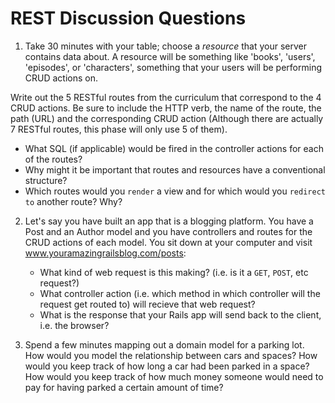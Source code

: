 # REST Discussion Questions

1. Take 30 minutes with your table; choose a *resource* that your server contains data about. A resource will be something like 'books', 'users', 'episodes', or 'characters', something that your users will be performing CRUD actions on.

Write out the 5 RESTful routes from the curriculum that correspond to the 4 CRUD actions.  Be sure to include the HTTP verb, the name of the route, the path (URL) and the corresponding CRUD action (Although there are actually 7 RESTful routes, this phase will only use 5 of them). 

   * What SQL (if applicable) would be fired in the controller actions for each of the routes?
   * Why might it be important that routes and resources have a conventional structure?
   * Which routes would you `render` a view and for which would you `redirect to` another route? Why?

2. Let's say you have built an app that is a blogging platform. You have a Post and an Author model and you have controllers and routes for the CRUD actions of each model. You sit down at your computer and visit www.youramazingrailsblog.com/posts:

   * What kind of web request is this making? (i.e. is it a `GET`, `POST`, etc request?)
   * What controller action (i.e. which method in which controller will the request get routed to) will recieve that web request?
   * What is the response that your Rails app will send back to the client, i.e. the browser?

3. Spend a few minutes mapping out a domain model for a parking lot. How would you model the relationship between cars and spaces? How would you keep track of how long a car had been parked in a space? How would you keep track of how much money someone would need to pay for having parked a certain amount of time?
